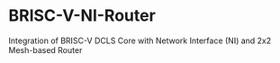# BRISC-V-NI-Router
Integration of BRISC-V DCLS Core with Network Interface (NI) and 2x2 Mesh-based Router
